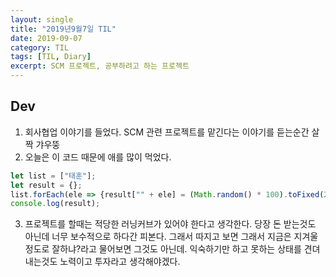 ```yaml
---
layout: single
title: "2019년9월7일 TIL"
date: 2019-09-07
category: TIL
tags: [TIL, Diary]
excerpt: SCM 프로젝트, 공부하려고 하는 프로젝트
---
```


## Dev
1. 회사협업 이야기를 들었다. SCM 관련 프로젝트를 맡긴다는 이야기를 듣는순간 살짝 갸우뚱
2. 오늘은 이 코드 때문에 애를 많이 먹었다.
```js
let list = ["태훈"];
let result = {};
list.forEach(ele => {result["" + ele] = (Math.random() * 100).toFixed(2)});
console.log(result);
```
3. 프로젝트를 할때는 적당한 러닝커브가 있어야 한다고 생각한다. 당장 돈 받는것도 아닌데 너무 보수적으로 하다간 피본다. 그래서 따지고 보면 그래서 지금은 지겨울 정도로 잘하냐?라고 물어보면 그것도 아닌데. 익숙하기만 하고 못하는 상태를 견뎌내는것도 노력이고 투자라고 생각해야겠다.

  